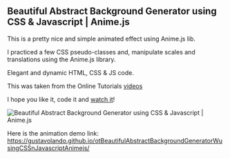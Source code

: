 ## Beautiful Abstract Background Generator using CSS & Javascript | Anime.js

This is a pretty nice and simple animated effect using Anime.js lib.

I practiced a few CSS pseudo-classes and, manipulate scales and translations using the Anime.js library.

Elegant and dynamic HTML, CSS & JS code.

This was taken from the Online Tutorials [videos](https://www.youtube.com/watch?v=_eGgLivujtc)

I hope you like it, code it and [watch it](https://gustavolando.github.io/otBeautifulAbstractBackgroundGeneratorWusingCSSnJavascriptAnimejs/)!

![Beautiful Abstract Background Generator using CSS & Javascript | Anime.js](https://gustavolando.github.io/otBeautifulAbstractBackgroundGeneratorWusingCSSnJavascriptAnimejs/Beautiful%20Abstract%20Background%20Generator.png)

Here is the animation demo link:  https://gustavolando.github.io/otBeautifulAbstractBackgroundGeneratorWusingCSSnJavascriptAnimejs/

